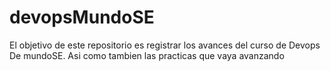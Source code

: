 # devopsMundoSE
El objetivo de este repositorio es registrar los avances del curso de Devops De mundoSE. Asi como tambien las practicas que vaya avanzando
